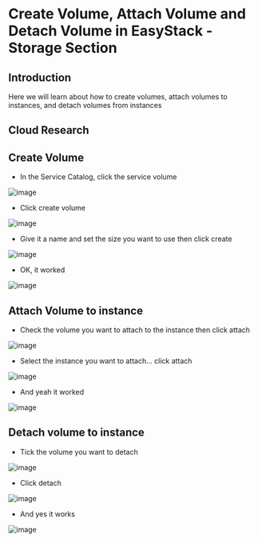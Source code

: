 # Create Volume, Attach Volume and Detach Volume in EasyStack - Storage Section 
## Introduction
Here we will learn about how to create volumes, attach volumes to instances, and detach volumes from instances
## Cloud Research
## Create Volume 
- In the Service Catalog, click the service volume

![image](https://github.com/silvyameliaperdani/100DaysOfCloud/assets/121029600/e523aac2-cad1-404f-a3eb-f2db156797b0)

- Click create volume

![image](https://github.com/silvyameliaperdani/100DaysOfCloud/assets/121029600/ca839ade-57bf-4597-b7b1-e5e836f9f3c0)

- Give it a name and set the size you want to use then click create

![image](https://github.com/silvyameliaperdani/100DaysOfCloud/assets/121029600/f0a2e025-21b5-49c8-a789-b148f9f8a090)

- OK, it worked

![image](https://github.com/silvyameliaperdani/100DaysOfCloud/assets/121029600/5a08dbab-76a1-4ace-808e-1eff6aa6e270)

## Attach Volume to instance
- Check the volume you want to attach to the instance then click attach

![image](https://github.com/silvyameliaperdani/100DaysOfCloud/assets/121029600/7f5d086c-695a-410b-beda-501cfdb6450d)

- Select the instance you want to attach... click attach

![image](https://github.com/silvyameliaperdani/100DaysOfCloud/assets/121029600/85ccba6b-5339-4e26-ba7e-c8317af97e38)

- And yeah it worked

![image](https://github.com/silvyameliaperdani/100DaysOfCloud/assets/121029600/e50233ef-dec7-4e8d-9c2b-dbf176610bc0)

## Detach volume to instance 
- Tick the volume you want to detach

![image](https://github.com/silvyameliaperdani/100DaysOfCloud/assets/121029600/713028fa-4d87-439c-a350-8d39a0d980d0)

- Click detach 

![image](https://github.com/silvyameliaperdani/100DaysOfCloud/assets/121029600/9f75e2a3-d2d5-4c3a-bf3b-e3fe7a6894de)

- And yes it works

![image](https://github.com/silvyameliaperdani/100DaysOfCloud/assets/121029600/a8f6a2d7-c748-4c0a-b072-7a49c741cbf4)


